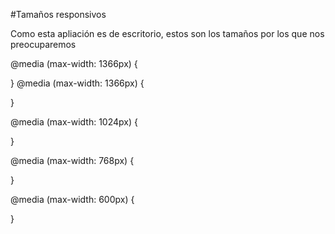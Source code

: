 #Tamaños responsivos

Como esta apliación es de escritorio, estos son los tamaños por los que nos preocuparemos

@media (max-width: 1366px) {

}
@media (max-width: 1366px) {

}

@media (max-width: 1024px) {

}

@media (max-width: 768px) {

}

@media (max-width: 600px) {

}